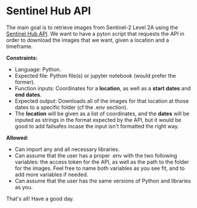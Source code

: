# Sentinel Hub API

The main goal is to retrieve images from Sentinel-2 Level 2A using the [Sentinel Hub API](https://www.sentinel-hub.com/). We want to have a pyton script that requests the API in order to download the images that we want, given a location and a timeframe. 

**Constraints:**
- Language: Python.
- Expected file: Python file(s) or jupyter notebook (would prefer the former).
- Function inputs: Coordinates for a **location**, as well as a **start dates** and **end dates**.
- Expected output: Downloads all of the images for that location at those dates to a specific folder (cf the .env section).
- The **location** will be given as a list of coordinates, and the **dates** will be inputed as strings in the format expected by the API, but it would be good to add failsafes incase the input isn't formatted the right way.


**Allowed:**
- Can import any and all necessary libraries.
- Can assume that the user has a proper .env with the two following variables: the access token for the API, as well as the path to the folder for the images. Feel free to name both variables as you see fit, and to add more variables if needed.
- Can assume that the user has the same versions of Python and libraries as you.

That's all! Have a good day.